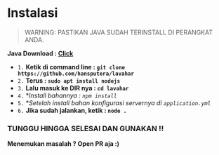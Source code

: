 # Instalasi

> WARNING: PASTIKAN JAVA SUDAH TERINSTALL DI PERANGKAT ANDA.

**Java Download : [Click](https://www.java.com/en/download)**

- `1.` **Ketik di command line : `git clone https://github.com/hansputera/lavahar`**
- `2.` **Terus : `sudo apt install nodejs`**
- `3.` **Lalu masuk ke DIR nya : `cd lavahar`**
- `4.` **Install bahannya : `npm install`*
- `5.` **Setelah install bahan konfigurasi servernya di `application.yml`*
- `6.` **Jika sudah jalankan, ketik : `node .`**

### TUNGGU HINGGA SELESAI DAN GUNAKAN !!

**Menemukan masalah ? Open PR aja :)**

